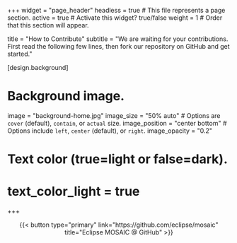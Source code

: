 +++
widget = "page_header"
headless = true  # This file represents a page section.
active = true  # Activate this widget? true/false
weight = 1  # Order that this section will appear.

title = "How to Contribute"
subtitle = "We are waiting for your contributions. First read the following few lines, then fork our repository on GitHub and get started."

[design.background]
  # Background image.
  image = "background-home.jpg"
  image_size = "50% auto"  #  Options are `cover` (default), `contain`, or `actual` size.
  image_position = "center bottom"  # Options include `left`, `center` (default), or `right`.
  image_opacity = "0.2"
  
  # Text color (true=light or false=dark).
  # text_color_light = true

+++

<div style="text-align: center;">
{{< button type="primary" link="https://github.com/eclipse/mosaic" title="Eclipse MOSAIC @ GitHub" >}}
</div>